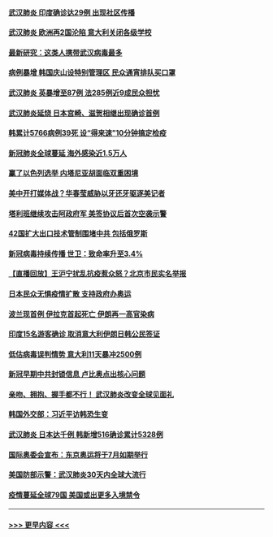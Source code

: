 #### [武汉肺炎 印度确诊达29例 出现社区传播](../pages/prog202/a102792349.md?t=03051703) 
#### [武汉肺炎 欧洲再2国沦陷 意大利关闭各级学校](../pages/prog202/a102792333.md?t=03051703) 
#### [最新研究：这类人携带武汉病毒最多](../pages/prog202/a102792332.md?t=03051703) 
#### [病例暴增 韩国庆山设特别管理区 民众通宵排队买口罩](../pages/prog202/a102792310.md?t=03051703) 
#### [武汉肺炎 英暴增至87例 法285例近9成民众担忧](../pages/prog202/a102792200.md?t=03051703) 
#### [武汉肺炎延烧 日本宫崎、滋贺相继出现确诊首例](../pages/prog202/a102792170.md?t=03051703) 
#### [韩累计5766病例39死 设“得来速”10分钟搞定检疫](../pages/prog202/a102792109.md?t=03051703) 
#### [新冠肺炎全球蔓延 海外感染近1.5万人](../pages/prog202/a102792022.md?t=03051703) 
#### [赢了以色列选举 内塔尼亚胡面临双重困境](../pages/prog202/a102792017.md?t=03051703) 
#### [美中开打媒体战？华春莹威胁以牙还牙驱逐美记者](../pages/prog202/a102791898.md?t=03051703) 
#### [塔利班继续攻击阿政府军 美签协议后首次空袭示警](../pages/prog202/a102791905.md?t=03051703) 
#### [42国扩大出口技术管制围堵中共 包括俄罗斯](../pages/prog202/a102791820.md?t=03051703) 
#### [新冠病毒持续传播 世卫：致命率升至3.4%](../pages/prog202/a102791822.md?t=03051703) 
#### [【直播回放】王沪宁扰乱抗疫惹众怒？北京市民实名举报](../pages/prog202/a102789799.md?t=03051703) 
#### [日本民众无惧疫情扩散 支持政府办奥运](../pages/prog202/a102791580.md?t=03051703) 
#### [波兰现首例 伊拉克首起死亡 伊朗再一高官染病](../pages/prog202/a102791525.md?t=03051703) 
#### [印度15名游客确诊 取消意大利伊朗日韩公民签证](../pages/prog202/a102791475.md?t=03051703) 
#### [低估病毒误判情势 意大利11天暴冲2500例](../pages/prog202/a102791348.md?t=03051703) 
#### [新冠早期中共封锁信息 卢比奥点出核心问题](../pages/prog202/a102791383.md?t=03051703) 
#### [亲吻、拥抱、握手都不行！ 武汉肺炎改变全球见面礼](../pages/prog202/a102791314.md?t=03051703) 
#### [韩国外交部：习近平访韩恐生变](../pages/prog202/a102791303.md?t=03051703) 
#### [武汉肺炎 日本达千例 韩新增516确诊累计5328例](../pages/prog202/a102791290.md?t=03051703) 
#### [国际奥委会宣布：东京奥运将于7月如期举行](../pages/prog202/a102791284.md?t=03051703) 
#### [美国防部示警：武汉肺炎30天内全球大流行](../pages/prog202/a102791222.md?t=03051703) 
#### [疫情蔓延全球79国 美国或出更多入境禁令](../pages/prog202/a102791179.md?t=03051703) 

----
#### [ >>> 更早内容 <<< ](../indexes/prog202-earlier.md)
